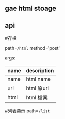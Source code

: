 gae html stoage
---


api
---
#存檔

path=`/html` method='post'

args:

name| description|
---|---|
name| html name|
url| html 原url|
html| html 檔案|

#列表顯示
path=`/list`

